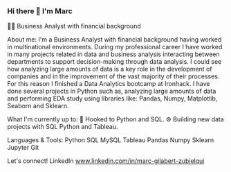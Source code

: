 ### Hi there 👋 I'm Marc


👩‍💻 Business Analyst with financial background

About me:
I'm a Business Analyst with financial background having worked in multinational environments.
During my professional career I have worked in many projects related in data and business analysis interacting between departments to support decision-making through data analysis.
I could see how analyzing large amounts of data is a key role in the development of companies and in the improvement of the vast majority of their processes. For this reason I finished a Data Analytics bootcamp at Ironhack. I have done several projects in Python such as, analyzing large amounts of data and performing EDA study using libraries like: Pandas, Numpy, Matplotlib, Seaborn and Sklearn.


What I'm currently up to:
🔧 Hooked to Python and SQL.
⚙️ Building new data projects with SQL  Python and Tableau.

Languages & Tools:
Python SQL MySQL Tableau Pandas Numpy Sklearn Jupyter Git

Let's connect!
LinkedIn www.linkedin.com/in/marc-gilabert-zubielqui
